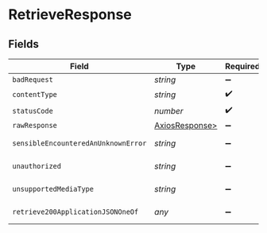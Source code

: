 # RetrieveResponse


## Fields

| Field                                                    | Type                                                     | Required                                                 | Description                                              |
| -------------------------------------------------------- | -------------------------------------------------------- | -------------------------------------------------------- | -------------------------------------------------------- |
| `badRequest`                                             | *string*                                                 | :heavy_minus_sign:                                       | Bad Request                                              |
| `contentType`                                            | *string*                                                 | :heavy_check_mark:                                       | N/A                                                      |
| `statusCode`                                             | *number*                                                 | :heavy_check_mark:                                       | N/A                                                      |
| `rawResponse`                                            | [AxiosResponse>](https://axios-http.com/docs/res_schema) | :heavy_minus_sign:                                       | N/A                                                      |
| `sensibleEncounteredAnUnknownError`                      | *string*                                                 | :heavy_minus_sign:                                       | Internal Server Error                                    |
| `unauthorized`                                           | *string*                                                 | :heavy_minus_sign:                                       | Not authorized                                           |
| `unsupportedMediaType`                                   | *string*                                                 | :heavy_minus_sign:                                       | Unsupported Media Type                                   |
| `retrieve200ApplicationJSONOneOf`                        | *any*                                                    | :heavy_minus_sign:                                       | Returns the extraction.                                  |